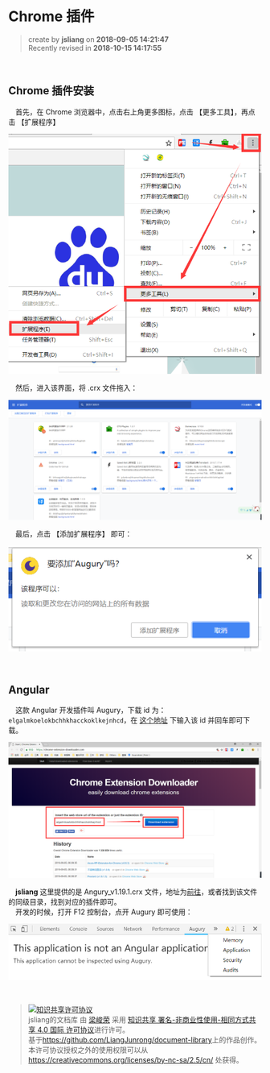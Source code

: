 # Chrome 插件

> create by **jsliang** on **2018-09-05 14:21:47**   
> Recently revised in **2018-10-15 14:17:55**

<br>

## Chrome 插件安装
&emsp;首先，在 Chrome 浏览器中，点击右上角更多图标，点击 【更多工具】，再点击 【扩展程序】

![图](../../../public-repertory/img/other-crx-install-1.png) 

&emsp;然后，进入该界面，将 .crx 文件拖入：

![图](../../../public-repertory/img/other-crx-install-2.png) 

&emsp;最后，点击 【添加扩展程序】 即可：

![图](../../../public-repertory/img/other-crx-install-3.png) 

<br>

## Angular
&emsp;这款 Angular 开发插件叫 Augury，下载 id 为：`elgalmkoelokbchhkhacckoklkejnhcd`，在 [这个地址](https://chrome-extension-downloader.com/) 下输入该 id 并回车即可下载。  

![图](../../../public-repertory/img/other-crx-angury-1.png)

&emsp;**jsliang** 这里提供的是 Angury_v1.19.1.crx 文件，地址为[前往](./Augury_v1.19.1.crx)，或者找到该文件的同级目录，找到对应的插件即可。  
&emsp;开发的时候，打开 F12 控制台，点开 Augury 即可使用：

![图](../../../public-repertory/img/other-crx-angury-2.png) 

<br>

> <a rel="license" href="http://creativecommons.org/licenses/by-nc-sa/4.0/"><img alt="知识共享许可协议" style="border-width:0" src="https://i.creativecommons.org/l/by-nc-sa/4.0/88x31.png" /></a><br /><span xmlns:dct="http://purl.org/dc/terms/" property="dct:title">jsliang的文档库</span> 由 <a xmlns:cc="http://creativecommons.org/ns#" href="https://github.com/LiangJunrong/document-library" property="cc:attributionName" rel="cc:attributionURL">梁峻荣</a> 采用 <a rel="license" href="http://creativecommons.org/licenses/by-nc-sa/4.0/">知识共享 署名-非商业性使用-相同方式共享 4.0 国际 许可协议</a>进行许可。<br />基于<a xmlns:dct="http://purl.org/dc/terms/" href="https://github.com/LiangJunrong/document-library" rel="dct:source">https://github.com/LiangJunrong/document-library</a>上的作品创作。<br />本许可协议授权之外的使用权限可以从 <a xmlns:cc="http://creativecommons.org/ns#" href="https://creativecommons.org/licenses/by-nc-sa/2.5/cn/" rel="cc:morePermissions">https://creativecommons.org/licenses/by-nc-sa/2.5/cn/</a> 处获得。